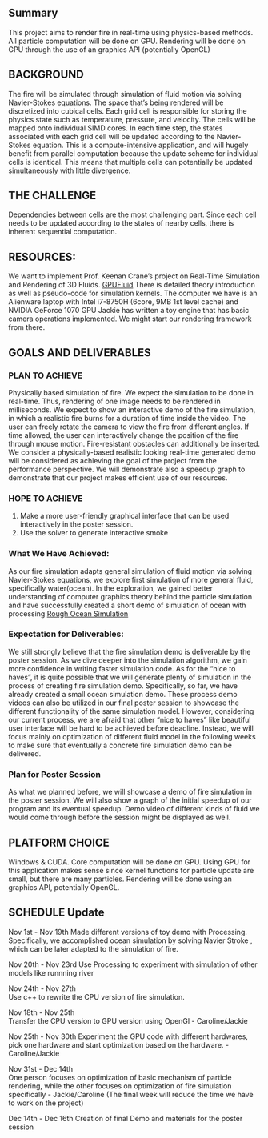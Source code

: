 ## Summary
This project aims to render fire in real-time using physics-based methods. 
All particle computation will be done on GPU. Rendering will be done on GPU through the use of an graphics API (potentially OpenGL)

## BACKGROUND

The fire will be simulated through simulation of fluid motion via solving Navier-Stokes equations.
The space that’s being rendered will be discretized into cubical cells. Each grid cell is responsible for storing the physics state such as temperature, pressure, and velocity. The cells will be mapped onto individual SIMD cores.  In each time step, the states associated with each grid cell will be updated according to the Navier-Stokes equation.
This is a compute-intensive application, and will hugely benefit from parallel computation because the update scheme for individual cells is identical. This means that multiple cells can potentially be updated simultaneously with little divergence. 

## THE CHALLENGE
Dependencies between cells are the most challenging part. Since each cell needs to be updated according to the states of nearby cells, there is inherent sequential computation. 

## RESOURCES:
We want to implement Prof. Keenan Crane’s project on Real-Time Simulation and Rendering of 3D Fluids.  [GPUFluid](http://www.cs.cmu.edu/~kmcrane/Projects/GPUFluid/paper.pdf) There is detailed theory introduction as well as pseudo-code for simulation kernels.
The computer we have is an Alienware laptop with Intel i7-8750H (6core, 9MB 1st level cache) and NVIDIA GeForce 1070 GPU 
Jackie has written a toy engine that has basic camera operations implemented. We might start our rendering framework from there. 			
 
## GOALS AND DELIVERABLES
### PLAN TO ACHIEVE
Physically based simulation of fire. We expect the simulation to be done in real-time. Thus, rendering of one image needs to be rendered in milliseconds.
We expect to show an interactive demo of the fire simulation, in which a realistic fire burns for a duration of time inside the video. The user can freely rotate the camera to view the fire from different angles. If time allowed, the user can interactively change the position of the fire through mouse motion. Fire-resistant obstacles can additionally be inserted. 
We consider a physically-based realistic looking real-time generated demo will be considered as achieving the goal of the project from the performance perspective. We will demonstrate also a speedup graph to demonstrate that our project makes efficient use of our resources.

### HOPE TO ACHIEVE   
1. Make a more user-friendly graphical interface that can be used interactively in the poster session.
2. Use the solver to generate interactive smoke

### What We Have Achieved:
As our fire simulation adapts general simulation of fluid motion via solving Navier-Stokes equations, we explore first simulation of more general fluid, specifically water(ocean). In  the exploration, we gained better understanding of computer graphics theory behind the particle simulation and have successfully created a short demo of simulation of ocean with processing:[Rough Ocean Simulation](https://youtu.be/bxSOGtfZEEE)

### Expectation for Deliverables:
We still strongly believe that the fire simulation demo is deliverable by the poster session. As we dive deeper into the simulation algorithm, we gain more confidence in writing faster simulation code. As for the “nice to haves”, it is quite possible that we will generate plenty of simulation in the process of creating fire simulation demo. Specifically, so far, we have already created a small ocean simulation demo. These process demo videos can also be utilized in our final poster session to showcase the different functionality of the same simulation model. However, considering our current process, we are afraid that other “nice to haves” like beautiful user interface will be hard to be achieved before deadline. Instead, we will focus mainly on optimization of different fluid model in the following weeks to make sure that eventually a concrete fire simulation demo can be delivered.

### Plan for Poster Session
As what we planned before, we will showcase a demo of fire simulation in the poster session. We will also show a graph of the initial speedup of our program and its eventual speedup. Demo video of different kinds of fluid we would come through before the session might be displayed as well.

## PLATFORM CHOICE 
   Windows & CUDA. 
   Core computation will be done on GPU. Using GPU for this application makes sense since kernel functions for particle update are small, but there are many particles.
   Rendering will be done using an graphics API, potentially OpenGL.

## SCHEDULE Update	
   Nov 1st - Nov 19th
   Made different versions of toy demo with Processing. 
   Specifically, we accomplished ocean simulation by solving Navier Stroke , 
   which can be later adapted to the simulation of fire.
   
   Nov 20th - Nov 23rd 
   Use Processing to experiment with simulation of other models like runnning river

   Nov 24th - Nov 27th  
   Use c++ to rewrite the CPU version of fire simulation. 

   Nov 18th - Nov 25th  
   Transfer the CPU version to GPU version using OpenGl - Caroline/Jackie
	
   Nov 25th - Nov 30th
   Experiment the GPU code with different hardwares, pick one hardware and start optimization based on the hardware. - Caroline/Jackie
   
   Nov 31st - Dec 14th  
   One person focuses on optimization of basic mechanism of particle rendering, while the other focuses on optimization of fire simulation specifically - Jackie/Caroline (The final week will reduce the time we have to work on the project)
   
   Dec 14th - Dec 16th 
   Creation of final Demo and materials for the poster session
